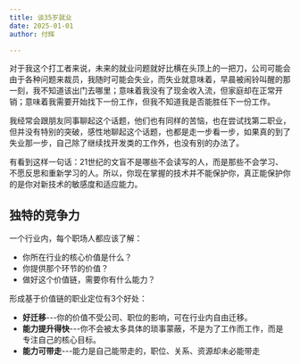 ```yaml
---
title: 谈35岁就业
date: 2025-01-01
author: 付辉

---
```


对于我这个打工者来说，未来的就业问题就好比横在头顶上的一把刀，公司可能会由于各种问题来裁员，我随时可能会失业，而失业就意味着，早晨被闹铃叫醒的那一刻，我不知道该出门去哪里；意味着我没有了现金收入流，但家庭却在正常开销；意味着我需要开始找下一份工作，但我不知道我是否能胜任下一份工作。

我经常会跟朋友同事聊起这个话题，他们也有同样的苦恼，也在尝试找第二职业，但并没有特别的突破，感性地聊起这个话题，也都是走一步看一步，如果真的到了失业那一步，自己除了继续找开发类的工作外，也没有别的办法了。

有看到这样一句话：21世纪的文盲不是哪些不会读写的人，而是那些不会学习、不愿反思和重新学习的人。所以，你现在掌握的技术并不能保护你，真正能保护你的是你对新技术的敏感度和适应能力。

## 独特的竞争力

一个行业内，每个职场人都应该了解：
- 你所在行业的核心价值是什么？
- 你提供那个环节的价值？
- 做好这个价值链，需要你有什么能力？

形成基于价值链的职业定位有3个好处：
- **好迁移**---你的价值不受公司、职位的影响，可在行业内自由迁移。
- **能力提升得快**---你不会被太多具体的琐事蒙蔽，不是为了工作而工作，而是专注自己的核心目标。
- **能力可带走**---能力是自己能带走的，职位、关系、资源却未必能带走

